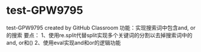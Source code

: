 # test-GPW9795
test-GPW9795 created by GitHub Classroom
功能：实现搜索词中包含and, or的搜索
要点：
1、使用re.split代替split实现多个关键词的分割以去掉搜索词中的and, or和()
2、使用eval实现and和or的逻辑功能
